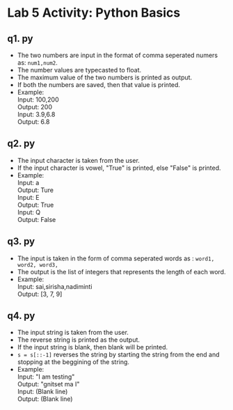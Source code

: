 # Lab 5 Activity: Python Basics

## q1. py
* The two numbers are input in the format of comma seperated numers as: `num1,num2`. 
* The number values are typecasted to float.
* The maximum value of the two numbers is printed as output.
* If both the numbers are saved, then that value is printed.
* Example:<br />
    Input: 100,200<br />
    Output: 200<br />
    Input: 3.9,6.8<br />
    Output: 6.8

## q2. py
* The input character is taken from the user.
* If the input character is vowel, "True" is printed, else "False" is printed.
* Example: <br />
    Input: a<br />
    Output: Ture<br />
    Input: E<br />
    Output: True<br />
    Input: Q<br />
    Output: False <br />

## q3. py
* The input is taken in the form of comma seperated words as : `word1, word2, word3,`
* The output is the list of integers that represents the length of each word.
* Example:<br />
    Input: sai,sirisha,nadiminti<br />
    Output: [3, 7, 9]

## q4. py
* The input string is taken from the user.
* The reverse string is printed as the output. 
* If the input string is blank, then blank will be printed.
* `s = s[::-1]` reverses the string by starting the string from the end and stopping at the beggining of the string.
* Example:<br />
    Input: "I am testing"<br />
    Output: "gnitset ma I"<br />
    Input: (Blank line)<br />
    Output: (Blank line)<br />
